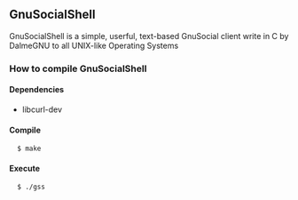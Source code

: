 ## GnuSocialShell

GnuSocialShell is a simple, userful, text-based GnuSocial client write in C by DalmeGNU to all UNIX-like Operating Systems

### How to compile GnuSocialShell

#### Dependencies

- libcurl-dev


#### Compile
      $ make

#### Execute
      $ ./gss
